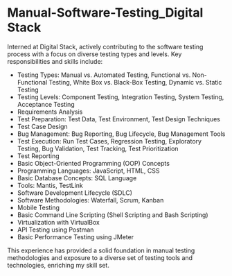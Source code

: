 # Manual-Software-Testing_Digital Stack
Interned at Digital Stack, actively contributing to the software testing process with a focus on diverse testing types and levels. 
Key responsibilities and skills include:
- Testing Types: Manual vs. Automated Testing, Functional vs. Non-Functional Testing, White Box vs. Black-Box Testing, Dynamic vs. Static Testing
- Testing Levels: Component Testing, Integration Testing, System Testing, Acceptance Testing
- Requirements Analysis
- Test Preparation: Test Data, Test Environment, Test Design Techniques
- Test Case Design
- Bug Management: Bug Reporting, Bug Lifecycle, Bug Management Tools
- Test Execution: Run Test Cases, Regression Testing, Exploratory Testing, Bug Validation, Test Tracking, Test Prioritization
- Test Reporting
- Basic Object-Oriented Programming (OOP) Concepts
- Programming Languages: JavaScript, HTML, CSS 
- Basic Database Concepts: SQL Language
- Tools: Mantis, TestLink
- Software Development Lifecycle (SDLC)
- Software Methodologies: Waterfall, Scrum, Kanban
- Mobile Testing
- Basic Command Line Scripting (Shell Scripting and Bash Scripting)
- Virtualization with VirtualBox
- API Testing using Postman
- Basic Performance Testing using JMeter
  
This experience has provided a solid foundation in manual testing methodologies and exposure to a diverse set of testing tools and technologies, enriching my skill set.

